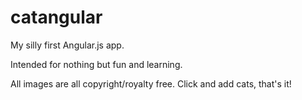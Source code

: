 catangular
==========

My silly first Angular.js app.

Intended for nothing but fun and learning.

All images are all copyright/royalty free. Click and add cats, that's it!
